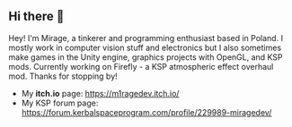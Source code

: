 ## Hi there 👋

Hey! I'm Mirage, a tinkerer and programming enthusiast based in Poland. I mostly work in computer vision stuff and electronics but I also sometimes make games in the Unity engine, graphics projects with OpenGL, and KSP mods. Currently working on Firefly - a KSP atmospheric effect overhaul mod. Thanks for stopping by!

- My **itch.io** page: https://m1ragedev.itch.io/
- My KSP forum page: https://forum.kerbalspaceprogram.com/profile/229989-miragedev/

<!--
**M1rageDev/M1rageDev** is a ✨ _special_ ✨ repository because its `README.md` (this file) appears on your GitHub profile.

Here are some ideas to get you started:

- 🔭 I’m currently working on ...
- 🌱 I’m currently learning ...
- 👯 I’m looking to collaborate on ...
- 🤔 I’m looking for help with ...
- 💬 Ask me about ...
- 📫 How to reach me: ...
- 😄 Pronouns: ...
- ⚡ Fun fact: ...
-->
